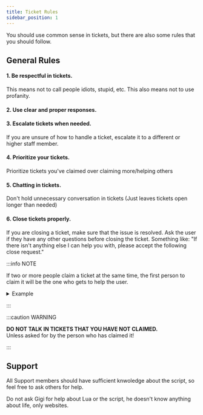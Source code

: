```yaml
---
title: Ticket Rules
sidebar_position: 1
---
```


You should use common sense in tickets, but there are also some rules that you should follow.

## General Rules

#### 1. Be respectful in tickets.

This means not to call people idiots, stupid, etc.
This also means not to use profanity.

#### 2. Use clear and proper responses.

#### 3. Escalate tickets when needed.

If you are unsure of how to handle a ticket, escalate it to a different or higher staff member.

#### 4. Prioritize your tickets.

Prioritize tickets you've claimed over claiming more/helping others

#### 5. Chatting in tickets.

Don't hold unnecessary conversation in tickets (Just leaves tickets open longer than needed)

#### 6. Close tickets properly.

If you are closing a ticket, make sure that the issue is resolved.
Ask the user if they have any other questions before closing the ticket.
Something like: "If there isn't anything else I can help you with, please accept the following close request."

:::info NOTE

If two or more people claim a ticket at the same time, the first person to claim it will be the one who gets to help the user.

<details>
  <summary>Example</summary>
  For example, in this scenario, <u>Mojang Official Support</u> will be the one to help the user:
  <img src="/img/staff/ticket-claiming.png" alt="Ticket Claiming" loading="lazy" />
</details>

:::

:::caution WARNING

**DO NOT TALK IN TICKETS THAT YOU HAVE NOT CLAIMED.**  
Unless asked for by the person who has claimed it!

:::

## Support
All Support members should have sufficient knwoledge about the script, so feel free to ask others for help.

Do not ask Gigi for help about Lua or the script, he doesn't know anything about life, only websites.